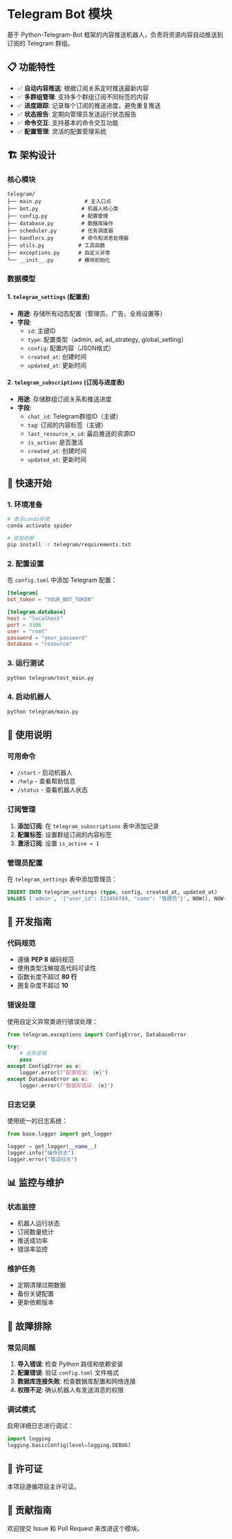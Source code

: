 # Telegram Bot 模块

基于 Python-Telegram-Bot 框架的内容推送机器人，负责将资源内容自动推送到订阅的 Telegram 群组。

## 📋 功能特性

- ✅ **自动内容推送**: 根据订阅关系定时推送最新内容
- ✅ **多群组管理**: 支持多个群组订阅不同标签的内容
- ✅ **进度跟踪**: 记录每个订阅的推送进度，避免重复推送
- ✅ **状态报告**: 定期向管理员发送运行状态报告
- ✅ **命令交互**: 支持基本的命令交互功能
- ✅ **配置管理**: 灵活的配置管理系统

## 🏗️ 架构设计

### 核心模块

```
telegram/
├── main.py              # 主入口点
├── bot.py              # 机器人核心类
├── config.py           # 配置管理
├── database.py         # 数据库操作
├── scheduler.py        # 任务调度器
├── handlers.py         # 命令和消息处理器
├── utils.py           # 工具函数
├── exceptions.py      # 自定义异常
└── __init__.py        # 模块初始化
```

### 数据模型

#### 1. `telegram_settings` (配置表)
- **用途**: 存储所有动态配置（管理员、广告、全局设置等）
- **字段**:
  - `id`: 主键ID
  - `type`: 配置类型（admin, ad, ad_strategy, global_setting）
  - `config`: 配置内容（JSON格式）
  - `created_at`: 创建时间
  - `updated_at`: 更新时间

#### 2. `telegram_subscriptions` (订阅与进度表)
- **用途**: 存储群组订阅关系和推送进度
- **字段**:
  - `chat_id`: Telegram群组ID（主键）
  - `tag`: 订阅的内容标签（主键）
  - `last_resource_x_id`: 最后推送的资源ID
  - `is_active`: 是否激活
  - `created_at`: 创建时间
  - `updated_at`: 更新时间

## 🚀 快速开始

### 1. 环境准备

```bash
# 激活conda环境
conda activate spider

# 安装依赖
pip install -r telegram/requirements.txt
```

### 2. 配置设置

在 `config.toml` 中添加 Telegram 配置：

```toml
[telegram]
bot_token = "YOUR_BOT_TOKEN"

[telegram.database]
host = "localhost"
port = 3306
user = "root"
password = "your_password"
database = "resource"
```

### 3. 运行测试

```bash
python telegram/test_main.py
```

### 4. 启动机器人

```bash
python telegram/main.py
```

## 📝 使用说明

### 可用命令

- `/start` - 启动机器人
- `/help` - 查看帮助信息  
- `/status` - 查看机器人状态

### 订阅管理

1. **添加订阅**: 在 `telegram_subscriptions` 表中添加记录
2. **配置标签**: 设置群组订阅的内容标签
3. **激活订阅**: 设置 `is_active = 1`

### 管理员配置

在 `telegram_settings` 表中添加管理员：

```sql
INSERT INTO telegram_settings (type, config, created_at, updated_at)
VALUES ('admin', '{"user_id": 123456789, "name": "管理员"}', NOW(), NOW());
```

## 🔧 开发指南

### 代码规范

- 遵循 **PEP 8** 编码规范
- 使用类型注解提高代码可读性
- 函数长度不超过 **80 行**
- 圈复杂度不超过 **10**

### 错误处理

使用自定义异常类进行错误处理：

```python
from telegram.exceptions import ConfigError, DatabaseError

try:
    # 业务逻辑
    pass
except ConfigError as e:
    logger.error(f"配置错误: {e}")
except DatabaseError as e:
    logger.error(f"数据库错误: {e}")
```

### 日志记录

使用统一的日志系统：

```python
from base.logger import get_logger

logger = get_logger(__name__)
logger.info("操作日志")
logger.error("错误日志")
```

## 📊 监控与维护

### 状态监控

- 机器人运行状态
- 订阅数量统计
- 推送成功率
- 错误率监控

### 维护任务

- 定期清理过期数据
- 备份关键配置
- 更新依赖版本

## 🐛 故障排除

### 常见问题

1. **导入错误**: 检查 Python 路径和依赖安装
2. **配置错误**: 验证 `config.toml` 文件格式
3. **数据库连接失败**: 检查数据库配置和网络连接
4. **权限不足**: 确认机器人有发送消息的权限

### 调试模式

启用详细日志进行调试：

```python
import logging
logging.basicConfig(level=logging.DEBUG)
```

## 📄 许可证

本项目遵循项目主许可证。

## 🤝 贡献指南

欢迎提交 Issue 和 Pull Request 来改进这个模块。